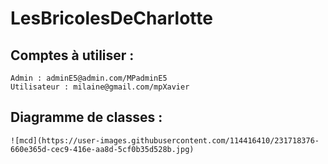 # LesBricolesDeCharlotte

## Comptes à utiliser :

    Admin : adminE5@admin.com/MPadminE5
    Utilisateur : milaine@gmail.com/mpXavier
  
## Diagramme de classes :
    ![mcd](https://user-images.githubusercontent.com/114416410/231718376-660e365d-cec9-416e-aa8d-5cf0b35d528b.jpg)

